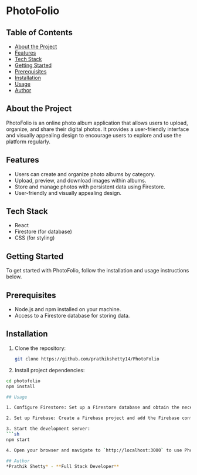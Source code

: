 # PhotoFolio

## Table of Contents
- [About the Project](#about-the-project)
- [Features](#features)
- [Tech Stack](#tech-stack)
- [Getting Started](#getting-started)
- [Prerequisites](#prerequisites)
- [Installation](#installation)
- [Usage](#usage)
- [Author](#author)

## About the Project

PhotoFolio is an online photo album application that allows users to upload, organize, and share their digital photos. It provides a user-friendly interface and visually appealing design to encourage users to explore and use the platform regularly.

## Features

- Users can create and organize photo albums by category.
- Upload, preview, and download images within albums.
- Store and manage photos with persistent data using Firestore.
- User-friendly and visually appealing design.

## Tech Stack

- React
- Firestore (for database)
- CSS (for styling)

## Getting Started

To get started with PhotoFolio, follow the installation and usage instructions below.

## Prerequisites

- Node.js and npm installed on your machine.
- Access to a Firestore database for storing data.

## Installation

1. Clone the repository:
   ```sh
   git clone https://github.com/prathikshetty14/PhotoFolio
2. Install project dependencies:
  ```sh
  cd photofolio
  npm install

## Usage

1. Configure Firestore: Set up a Firestore database and obtain the necessary credentials.

2. Set up Firebase: Create a Firebase project and add the Firebase configuration to your project.

3. Start the development server:
  ```sh
  npm start

4. Open your browser and navigate to `http://localhost:3000` to use PhotoFolio.

## Author
*Prathik Shetty* - **Full Stack Developer**
